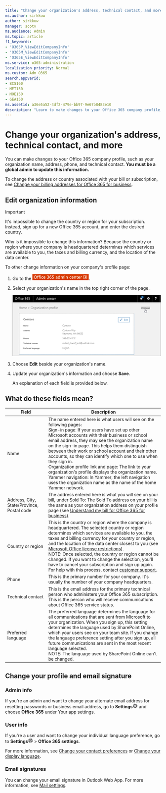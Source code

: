 ```yaml
---
title: "Change your organization's address, technical contact, and more"
ms.author: sirkkuw
author: sirkkuw
manager: scotv
ms.audience: Admin
ms.topic: article
f1_keywords:
- 'O365P_ViewEditCompanyInfo'
- 'O365M_ViewEditCompanyInfo'
- 'O365E_ViewEditCompanyInfo'
ms.service: o365-administration
localization_priority: Normal
ms.custom: Adm_O365
search.appverid:
- BCS160
- MET150
- MOE150
- GEA150
ms.assetid: a36e5a52-4df2-479e-bb97-9e67b8483e10
description: "Learn to make changes to your Office 365 company profile, such as organization name, address, phone, technical contact, and email."
---
```


# Change your organization's address, technical contact, and more
  
You can make changes to your Office 365 company profile, such as your organization name, address, phone, and technical contact. **You must be a global admin to update this information.**
  
To change the address or country associated with your bill or subscription, see [Change your billing addresses for Office 365 for business](../subscriptions-and-billing/change-your-billing-addresses.md).
   
## Edit organization information

 > [!IMPORTANT]
> It's impossible to change the country or region for your subscription. Instead, sign up for a new Office 365 account, and enter the desired country. 
  
Why is it impossible to change this information? Because the country or region where your company is headquartered determines which services are available to you, the taxes and billing currency, and the location of the data center.
  
To other change information on your company's profile page:
  
1. Go to the [![Click here to go to the Office 365 admin center.](../media/e00ba917-c3fb-4173-b344-43eb5c7eeb15.png)](https://portal.office.com/adminportal/home).

2. Select your organization's name in the top right corner of the page.
    
    ![Click the name of your business in the top right corner of the admin center.](../media/f9a9072e-bbed-47fa-9abc-aef58d77f6f1.png)
  
3. Choose **Edit** beside your organization's name. 
    
4. Update your organization's information and choose **Save**.
    
    An explanation of each field is provided below.
    
## What do these fields mean?


|**Field**  |**Description**  |
|---------|---------|
|Name  <br/>   | The name entered here is what users will see on the following pages:  <br/>  Sign-in page: If your users have set up other Microsoft accounts with their business or school email address, they may see the organization name on the sign-in page. This helps them distinguish between their work or school account and their other accounts, so they can identify which one to use when they sign in.  <br/>  Organization profile link and page: The link to your organization's profile displays the organization name.  <br/>  Yammer navigation: In Yammer, the left navigation uses the organization name as the name of the home Yammer network.  <br/>        |
|Address, City, State/Province, Postal code  <br/>     | The address entered here is what you will see on your bill, under Sold To: The Sold To address on your bill is the same as your organization address on your profile page (see [Understand my bill for Office 365 for business](../subscriptions-and-billing/understand-your-invoice.md)).  <br/>        |
|Country or region  <br/>    | This is the country or region where the company is headquartered. The selected country or region determines which services are available to you, the taxes and billing currency for your country or region, and the location of the data center closest to you (see [Microsoft Office license restrictions](https://office.microsoft.com/redir/FX103037529)).<br/>NOTE: Once selected, the country or region cannot be changed. If you want to change the selection, you'll have to cancel your subscription and sign up again. For help with this process, contact [customer support](https://go.microsoft.com/fwlink/p/?linkid=518322).        |
|Phone  <br/>     | This is the primary number for your company. It's usually the number of your company headquarters.  <br/>        |
|Technical contact  <br/> |This is the email address for the primary technical person who administers your Office 365 subscription. This is the person who will receive communications about Office 365 service status.  <br/> |
|Preferred language  <br/> |The preferred language determines the language for all communications that are sent from Microsoft to your organization. When you sign up, this setting determines the language used by SharePoint Online, which your users see on your team site. If you change the language preference setting after you sign up, all future communications are sent in the most recent language selected.  <br/> NOTE: The language used by SharePoint Online can't be changed.           |
   
## Change your profile and email signature

### Admin info
  
If you're an admin and want to change your alternate email address for resetting passwords or business email address, go to **Settings**![Settings: update your profile, install software and connect it to the cloud](../media/4b83e9cb-c7e4-46c8-b3d1-cfee017123ae.png) and choose **Office 365** under Your app settings. 
    
### User info
  
If you're a user and want to change your individual language preference, go to **Settings**![Settings: update your profile, install software and connect it to the cloud](../media/4b83e9cb-c7e4-46c8-b3d1-cfee017123ae.png) \> **Office 365 settings**.
    
For more information, see [Change your contact preferences](change-contact-preferences.md) or [Change your display language](https://support.office.com/article/6f238bff-5252-441e-b32b-655d5d85d15b.aspx).
  
### Email signatures
  
You can change your email signature in Outlook Web App. For more information, see [Mail settings](https://support.office.com/article/30c69a79-efc6-42d2-b740-4bf1c1f8a01c.aspx).
    

